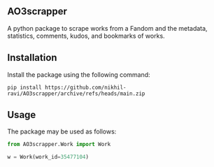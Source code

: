 AO3scrapper
---
A python package to scrape works from a Fandom and the metadata, statistics, comments, kudos, and bookmarks of works.


Installation
---
Install the package using the following command:
```
pip install https://github.com/nikhil-ravi/AO3scrapper/archive/refs/heads/main.zip
```

Usage
---
The package may be used as follows:
```python
from AO3scrapper.Work import Work

w = Work(work_id=35477104)
```